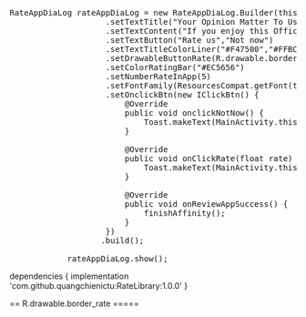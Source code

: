 <pre>
RateAppDiaLog rateAppDiaLog = new RateAppDiaLog.Builder(this)
                    .setTextTitle("Your Opinion Matter To Us!")
                    .setTextContent("If you enjoy this Office Reader, would you mind rating us on the Google Play, then?")
                    .setTextButton("Rate us","Not now")
                    .setTextTitleColorLiner("#F47500","#FFBC3A")
                    .setDrawableButtonRate(R.drawable.border_rate)
                    .setColorRatingBar("#EC5656")
                    .setNumberRateInApp(5)
                    .setFontFamily(ResourcesCompat.getFont(this, R.font.xxx))
                    .setOnclickBtn(new IClickBtn() {
                        @Override
                        public void onclickNotNow() {
                            Toast.makeText(MainActivity.this,"onclickNotNow",Toast.LENGTH_SHORT).show();
                        }

                        @Override
                        public void onClickRate(float rate) {
                            Toast.makeText(MainActivity.this,rate+"",Toast.LENGTH_SHORT).show();
                        }

                        @Override
                        public void onReviewAppSuccess() {
                            finishAffinity();
                        }
                    })
                   .build();

            rateAppDiaLog.show();
</pre>





dependencies {
	        implementation 'com.github.quangchienictu:RateLibrary:1.0.0'
	}



==  R.drawable.border_rate  =====
<pre>
<code>
<shape xmlns:android="http://schemas.android.com/apk/res/android">
    <gradient android:startColor="#EC5656" android:endColor="@color/purple_700"/>
    <corners android:radius="20sp"/>
</shape>
</code>
</pre>
